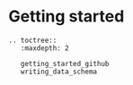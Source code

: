 # Getting started

```eval_rst
.. toctree::
   :maxdepth: 2

   getting_started_github
   writing_data_schema
```
